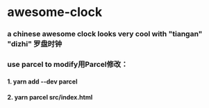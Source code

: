 # awesome-clock
### a chinese awesome clock looks very cool with "tiangan" "dizhi" 罗盘时钟
### use parcel to modify用Parcel修改：
#### 1. yarn add --dev parcel
#### 2. yarn parcel src/index.html


